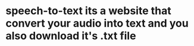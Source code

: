 # speech-to-text its a website that convert your audio into text and you also download it's .txt file
